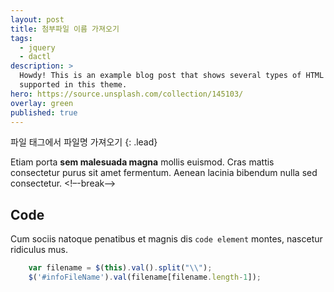 ```yaml
---
layout: post
title: 첨부파일 이름 가져오기 
tags:
  - jquery
  - dactl
description: >
  Howdy! This is an example blog post that shows several types of HTML content
  supported in this theme.
hero: https://source.unsplash.com/collection/145103/
overlay: green
published: true
---
```


파일 태그에서 파일명 가져오기 
{: .lead}

Etiam porta **sem malesuada magna** mollis euismod. Cras mattis consectetur purus sit amet fermentum. Aenean lacinia bibendum nulla sed consectetur.
<!–-break-–>


## Code

Cum sociis natoque penatibus et magnis dis `code element` montes, nascetur ridiculus mus.

```js
	var filename = $(this).val().split("\\");
	$('#infoFileName').val(filename[filename.length-1]);
```

